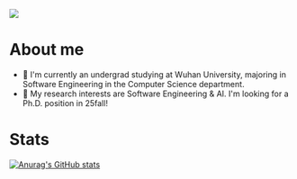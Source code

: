 
![](https://komarev.com/ghpvc/?username=starryzhang-whu&style=flat-square)
# About me
- 🏫 I'm currently an undergrad studying at Wuhan University, majoring in Software Engineering in the Computer Science department.
- 🎯 My research interests are Software Engineering & AI. I'm looking for a Ph.D. position in 25fall!
# Stats
[![Anurag's GitHub stats](https://github-readme-stats.vercel.app/api?username=starryzhang-whu&show_icons=true&theme=tokyonight)](https://github.com/anuraghazra/github-readme-stats)
